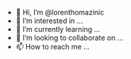 - 👋 Hi, I’m @lorenthomazinic
- 👀 I’m interested in ...
- 🌱 I’m currently learning ...
- 💞️ I’m looking to collaborate on ...
- 📫 How to reach me ...

<!---
lorenthomazinic/lorenthomazinic is a ✨ special ✨ repository because its `README.md` (this file) appears on your GitHub profile.
You can click the Preview link to take a look at your changes.
--->
